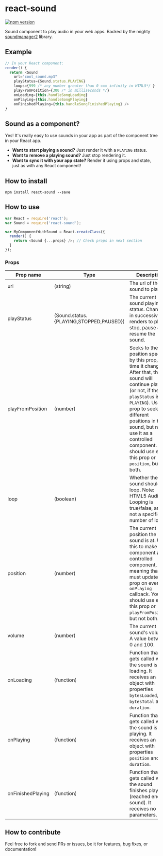 # react-sound

[![npm version](https://img.shields.io/npm/v/react-sound.svg?style=flat-square)](https://www.npmjs.com/package/react-sound)

Sound component to play audio in your web apps. Backed by the mighty [soundmanager2](https://github.com/scottschiller/SoundManager2) library.

## Example

```js
// In your React component:
render() {
  return <Sound
    url="cool_sound.mp3"
    playStatus={Sound.status.PLAYING}
    loops={999 /* any number greater than 0 === infinity in HTML5*/ }
    playFromPosition={300 /* in milliseconds */}
    onLoading={this.handleSongLoading}
    onPlaying={this.handleSongPlaying}
    onFinishedPlaying={this.handleSongFinishedPlaying} />
}
```

## Sound as a component?

Yes! It's really easy to use sounds in your app as part of the component tree in your React app.

* **Want to start playing a sound?** Just render it with a `PLAYING` status.
* **Want to remove a playing sound?** Just stop rendering it.
* **Want to sync it with your app state?** Render it using props and state, just as with any React component!

## How to install

`npm install react-sound --save`

## How to use

```js
var React = require('react');
var Sound = require('react-sound');

var MyComponentWithSound = React.createClass({
  render() {
    return <Sound {...props} />; // Check props in next section
  }
});
```

### Props

|Prop name | Type | Description |
|-----------|------|-------------|
|url|(string)|The url of the sound to play.|
|playStatus|(Sound.status.{PLAYING,STOPPED,PAUSED})|The current sound playing status. Change it in successive renders to play, stop, pause and resume the sound.|
|playFromPosition|(number)|Seeks to the position specified by this prop, any time it changes. After that, the sound will continue playing (or not, if the `playStatus` is not `PLAYING`). Use this prop to seek to different positions in the sound, but not use it as a controlled component. You should use either this prop or `position`, but not both.|
|loop|(boolean)|Whether the sound should loop. Note: HTML5 Audio Looping is true/false, and not a specific number of loops.
|position|(number)|The current position the sound is at. Use this to make the component a controlled component, meaning that you must update this prop on every `onPlaying` callback. You should use either this prop or `playFromPosition`, but not both.|
|volume|(number)|The current sound's volume. A value between 0 and 100.|
|onLoading|(function)|Function that gets called while the sound is loading. It receives an object with properties `bytesLoaded`, `bytesTotal` and `duration`.|
|onPlaying |(function)|Function that gets called while the sound is playing. It receives an object with properties `position` and `duration`.|
|onFinishedPlaying|(function)|Function that gets called when the sound finishes playing (reached end of sound). It receives no parameters.|

## How to contribute

Feel free to fork and send PRs or issues, be it for features, bug fixes, or documentation!
